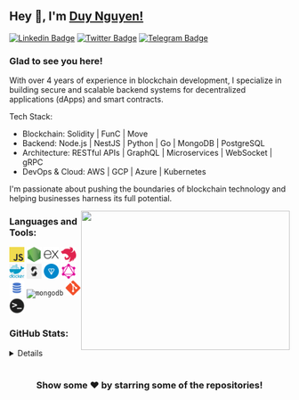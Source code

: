 ## Hey 👋, I'm [Duy Nguyen!](https://github.com/iampavangandhi/)

[![Linkedin Badge](https://img.shields.io/badge/-LinkedIn-0e76a8?style=flat-square&logo=Linkedin&logoColor=white)](https://linkedin.com/in/huuduynvc)
[![Twitter Badge](https://img.shields.io/badge/-Twitter-00acee?style=flat-square&logo=Twitter&logoColor=white)](https://twitter.com/matthewdev2011)
[![Telegram Badge](https://img.shields.io/badge/-Telegram-0088cc?style=flat-square&logo=Telegram&logoColor=white)](https://t.me/huuduynvc)

### Glad to see you here! &nbsp; ![]()

With over 4 years of experience in blockchain development, I specialize in building secure and scalable backend systems for decentralized applications (dApps) and smart contracts.

Tech Stack:
- Blockchain: Solidity | FunC | Move
- Backend: Node.js | NestJS | Python | Go | MongoDB | PostgreSQL
- Architecture: RESTful APIs | GraphQL | Microservices | WebSocket | gRPC
- DevOps & Cloud: AWS | GCP | Azure | Kubernetes

I'm passionate about pushing the boundaries of blockchain technology and helping businesses harness its full potential.

<img align="right" height="250" width="375" alt="" src="https://raw.githubusercontent.com/iampavangandhi/iampavangandhi/master/gifs/coder.gif" />

### Languages and Tools:

<!-- <code><img height="27" src="https://raw.githubusercontent.com/github/explore/80688e429a7d4ef2fca1e82350fe8e3517d3494d/topics/cpp/cpp.png" alt="cpp"></code>
<code><img height="27" src="https://raw.githubusercontent.com/github/explore/80688e429a7d4ef2fca1e82350fe8e3517d3494d/topics/python/python.png" alt="python"></code> -->

<code><img height="27" src="https://raw.githubusercontent.com/github/explore/80688e429a7d4ef2fca1e82350fe8e3517d3494d/topics/javascript/javascript.png" alt="javascript"></code>
<code><img height="27" src="https://raw.githubusercontent.com/github/explore/80688e429a7d4ef2fca1e82350fe8e3517d3494d/topics/nodejs/nodejs.png" alt="nodejs"></code>
<code><img height="27" src="https://raw.githubusercontent.com/devicons/devicon/master/icons/express/express-original.svg" alt="expressjs"></code>
<code><img height="27" src="./nestjs-icon.png" alt="nest"></code>
<code><img height="27" src="./docker-icon.png" alt="docker"></code>
<code><img height="27" src="./solidity-icon.png" alt="solidity"></code>
<code><img height="27" src="./ton-logo.png" alt="funC"></code>
<code><img height="27" src="https://raw.githubusercontent.com/github/explore/80688e429a7d4ef2fca1e82350fe8e3517d3494d/topics/graphql/graphql.png" alt="graphql"></code>
<code><img height="27" src="https://raw.githubusercontent.com/github/explore/80688e429a7d4ef2fca1e82350fe8e3517d3494d/topics/sql/sql.png" alt="sql"></code>
<code><img height="27" src="https://encrypted-tbn0.gstatic.com/images?q=tbn%3AANd9GcSTTzPAw-55ssm1Im594xYZ9eRQu2JylrkYLg&usqp=CAU" alt="mongodb"></code>
<code><img height="27" src="https://raw.githubusercontent.com/devicons/devicon/master/icons/git/git-original.svg" alt="git"></code>
<code><img height="27" src="https://raw.githubusercontent.com/github/explore/80688e429a7d4ef2fca1e82350fe8e3517d3494d/topics/terminal/terminal.png" alt="terminal"></code>

<!--
<code><img height="25" src="https://raw.githubusercontent.com/github/explore/80688e429a7d4ef2fca1e82350fe8e3517d3494d/topics/sass/sass.png" alt="sass"></code>
-->

<!-- ### Projects Stuffs: -->

<!-- <details>
  <summary><b>⚡ Github Stats</b></summary>

  <br />
  <img height="180em" src="https://github-readme-stats.vercel.app/api?username=iampavangandhi&show_icons=true&hide_border=true&&count_private=true&include_all_commits=true" />
  <img height="180em" src="https://github-readme-stats.vercel.app/api/top-langs/?username=iampavangandhi&exclude_repo=KNN-Image-Classification&show_icons=true&hide_border=true&layout=compact&langs_count=8"/>
</details>

<details>
  <summary><b>☄️ Github Streaks</b></summary>

  <br />
  <img height="180em" src="https://github-readme-streak-stats.herokuapp.com/?user=iampavangandhi&hide_border=true" />
</details> -->

<!-- <details>
  <summary><b>🧑‍🚀 Projects</b></summary>

  <br />
  <table>
    <thead align="center">
      <tr border: none;>
        <td><b>💻 Project</b></td>
        <td><b>🌟 Link</b></td>
        <td><b>🐛 Commits</b></td>
        <td><b>🔔 Pull Requests</b></td>
        <td><b>👨‍💻 Technologies</b></td>
      </tr>
    </thead>
    <tbody>
      <tr>
	      <td><a href="https://github.com/warenaofficial"><b>🚀 Warena</b></a></td>
        <td><a>https://warena.io</a></td>
        <td>🐛 100+</td>
        <td>🔔 50+</td>
        <td>NodeJS/NestJS, GraphQL, MongoDB</td>
      </tr>
      <tr>
	      <td><a href="https://github.com/ez-wallet"><b>💸 EZ Wallet</b></a></td>
        <td><a>https://ezwallet.xyz</a></td>
        <td>🐛 100+</td>
        <td>🔔 50+</td>
        <td>NodeJS/NestJS, PostgresSQL, Redis, Websocket</td>
      </tr>
      <tr>
	      <td><a href="https://github.com/heydevs-io"><b>👨🏻‍💻 Heydevs</b></a></td>
        <td><a>https://heydevs.io</a></td>
        <td>🐛 100+</td>
        <td>🔔 50+</td>
        <td>NodeJS/NestJS, GraphQL, PostgresSQL, Redis, Websocket</td> 
      </tr>
    </tbody>
  </table>
  <br />
</details> -->
 
### GitHub Stats: 
<details>	
<p align="center">
  <a href="https://github.com/huuduynvc?tab=repositories">
    <img src="https://github-readme-stats-one-bice.vercel.app/api?username=huuduynvc&theme=gotham&show_icons=true&count_private=true&hide_border=true&role=OWNER,ORGANIZATION_MEMBER,COLLABORATOR"  width="48%" alt="@CryptoNinja's github-readme-stats"/>
  </a>
  <a href="https://github.com/huuduynvc?tab=stars">
    <img src="[https://github-readme-streak-stats.herokuapp.com?user=huuduynvc&theme=gotham&hide_border=true&date_format=M%20j%5B%2C%20Y%5D](https://github-readme-streak-stats.herokuapp.com/?user=huuduynvc&theme=gotham&hide_border=true&date_format=M%20j%5B%2C%20Y%5D)"  width="48%" alt="@CryptoNinja's github-readme-streak-stats"/>
  </a>
</p>

<!-- activity graph heroku-app start -->
<p align="center">
    <a href="https://wakatime.com/@huuduynvc">
        <img src="https://github-readme-activity-graph.vercel.app/graph?username=huuduynvc&theme=react-dark&hide_border=true&hide_title=false&area=true&custom_title=Total%20contribution%20graph%20in%20all%20repo" width="95%" alt="activity graph">
    </a>
</p>

<div align='center' width='100%'>
  <img width='50%' height="250px" src="https://github-readme-stats.vercel.app/api/top-langs/?username=huuduynvc&layout=compact&hide_border=true&title_color=00b3ff&text_color=00b4ff&bg_color=0d1117" />
  <a width='50%' href="https://github.com/huuduynvc?tab=achievements">
    <img src="https://github-profile-trophy.vercel.app/?username=huuduynvc&theme=onestar&no-frame=true&column=3&row=2"  height="250px" alt="@CryptoNinja's trophy stats"/>
  </a>
</div>

</details>

#

<div align="center">

### Show some ❤️ by starring some of the repositories!

</div>
